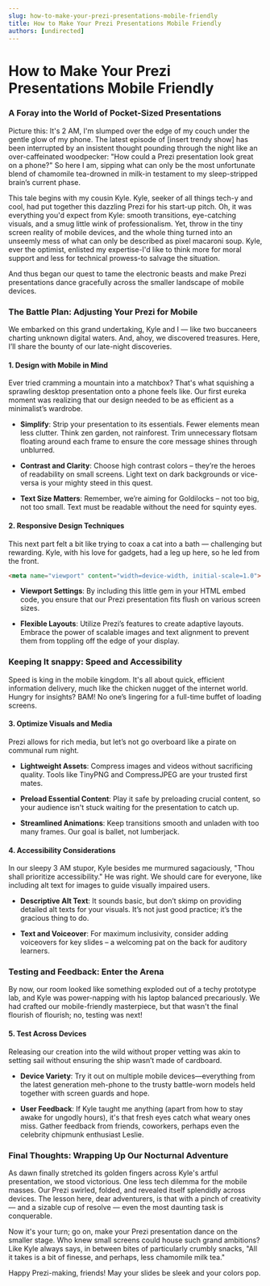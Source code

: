```yaml
---
slug: how-to-make-your-prezi-presentations-mobile-friendly
title: How to Make Your Prezi Presentations Mobile Friendly
authors: [undirected]
---
```



# How to Make Your Prezi Presentations Mobile Friendly

### A Foray into the World of Pocket-Sized Presentations

Picture this: It's 2 AM, I'm slumped over the edge of my couch under the gentle glow of my phone. The latest episode of [insert trendy show] has been interrupted by an insistent thought pounding through the night like an over-caffeinated woodpecker: "How could a Prezi presentation look great on a phone?" So here I am, sipping what can only be the most unfortunate blend of chamomile tea-drowned in milk-in testament to my sleep-stripped brain’s current phase. 

This tale begins with my cousin Kyle. Kyle, seeker of all things tech-y and cool, had put together this dazzling Prezi for his start-up pitch. Oh, it was everything you'd expect from Kyle: smooth transitions, eye-catching visuals, and a smug little wink of professionalism. Yet, throw in the tiny screen reality of mobile devices, and the whole thing turned into an unseemly mess of what can only be described as pixel macaroni soup. Kyle, ever the optimist, enlisted my expertise-I'd like to think more for moral support and less for technical prowess-to salvage the situation.

And thus began our quest to tame the electronic beasts and make Prezi presentations dance gracefully across the smaller landscape of mobile devices.

### The Battle Plan: Adjusting Your Prezi for Mobile

We embarked on this grand undertaking, Kyle and I — like two buccaneers charting unknown digital waters. And, ahoy, we discovered treasures. Here, I’ll share the bounty of our late-night discoveries.

#### 1. Design with Mobile in Mind

Ever tried cramming a mountain into a matchbox? That's what squishing a sprawling desktop presentation onto a phone feels like. Our first eureka moment was realizing that our design needed to be as efficient as a minimalist’s wardrobe.

- **Simplify**: Strip your presentation to its essentials. Fewer elements mean less clutter. Think zen garden, not rainforest. Trim unnecessary flotsam floating around each frame to ensure the core message shines through unblurred.

- **Contrast and Clarity**: Choose high contrast colors – they’re the heroes of readability on small screens. Light text on dark backgrounds or vice-versa is your mighty steed in this quest.

- **Text Size Matters**: Remember, we’re aiming for Goldilocks – not too big, not too small. Text must be readable without the need for squinty eyes.

#### 2. Responsive Design Techniques

This next part felt a bit like trying to coax a cat into a bath — challenging but rewarding. Kyle, with his love for gadgets, had a leg up here, so he led from the front.

```html
<meta name="viewport" content="width=device-width, initial-scale=1.0">
```

- **Viewport Settings**: By including this little gem in your HTML embed code, you ensure that our Prezi presentation fits flush on various screen sizes.

- **Flexible Layouts**: Utilize Prezi’s features to create adaptive layouts. Embrace the power of scalable images and text alignment to prevent them from toppling off the edge of your display.

### Keeping It snappy: Speed and Accessibility

Speed is king in the mobile kingdom. It's all about quick, efficient information delivery, much like the chicken nugget of the internet world. Hungry for insights? BAM! No one’s lingering for a full-time buffet of loading screens.

#### 3. Optimize Visuals and Media

Prezi allows for rich media, but let’s not go overboard like a pirate on communal rum night. 

- **Lightweight Assets**: Compress images and videos without sacrificing quality. Tools like TinyPNG and CompressJPEG are your trusted first mates.

- **Preload Essential Content**: Play it safe by preloading crucial content, so your audience isn't stuck waiting for the presentation to catch up. 

- **Streamlined Animations**: Keep transitions smooth and unladen with too many frames. Our goal is ballet, not lumberjack.

#### 4. Accessibility Considerations

In our sleepy 3 AM stupor, Kyle besides me murmured sagaciously, "Thou shall prioritize accessibility." He was right. We should care for everyone, like including alt text for images to guide visually impaired users. 

- **Descriptive Alt Text**: It sounds basic, but don’t skimp on providing detailed alt texts for your visuals. It’s not just good practice; it’s the gracious thing to do.

- **Text and Voiceover**: For maximum inclusivity, consider adding voiceovers for key slides – a welcoming pat on the back for auditory learners.

### Testing and Feedback: Enter the Arena

By now, our room looked like something exploded out of a techy prototype lab, and Kyle was power-napping with his laptop balanced precariously. We had crafted our mobile-friendly masterpiece, but that wasn't the final flourish of flourish; no, testing was next!

#### 5. Test Across Devices

Releasing our creation into the wild without proper vetting was akin to setting sail without ensuring the ship wasn’t made of cardboard.

- **Device Variety**: Try it out on multiple mobile devices—everything from the latest generation meh-phone to the trusty battle-worn models held together with screen guards and hope.

- **User Feedback**: If Kyle taught me anything (apart from how to stay awake for ungodly hours), it's that fresh eyes catch what weary ones miss. Gather feedback from friends, coworkers, perhaps even the celebrity chipmunk enthusiast Leslie.

### Final Thoughts: Wrapping Up Our Nocturnal Adventure

As dawn finally stretched its golden fingers across Kyle's artful presentation, we stood victorious. One less tech dilemma for the mobile masses. Our Prezi swirled, folded, and revealed itself splendidly across devices. The lesson here, dear adventurers, is that with a pinch of creativity — and a sizable cup of resolve — even the most daunting task is conquerable.

Now it's your turn; go on, make your Prezi presentation dance on the smaller stage. Who knew small screens could house such grand ambitions? Like Kyle always says, in between bites of particularly crumbly snacks, "All it takes is a bit of finesse, and perhaps, less chamomile milk tea."

Happy Prezi-making, friends! May your slides be sleek and your colors pop.